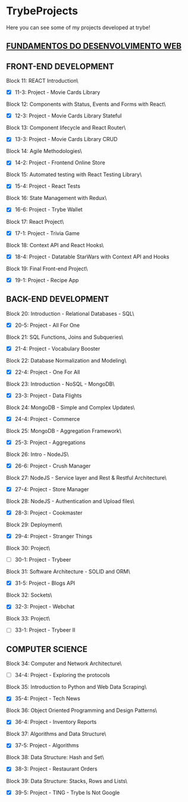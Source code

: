 # TrybeProjects

Here you can see some of my projects developed at trybe!


## [FUNDAMENTOS DO DESENVOLVIMENTO WEB](https://github.com/MariaAliceGuimaraes/TrybeProjects/tree/main/01_FUNDAMENTOS%20DO%20DESENVOLVIMENTO%20WEB)


## FRONT-END DEVELOPMENT

Block 11: REACT Introduction\
- [x] 11-3: Project - Movie Cards Library

Block 12: Components with Status, Events and Forms with React\
- [x] 12-3: Project - Movie Cards Library Stateful

Block 13: Component lifecycle and React Router\
- [x] 13-3: Project - Movie Cards Library CRUD

Block 14: Agile Methodologies\
- [x] 14-2: Project - Frontend Online Store

Block 15: Automated testing with React Testing Library\
- [x] 15-4: Project - React Tests

Block 16: State Management with Redux\
- [x] 16-6: Project - Trybe Wallet

Block 17: React Project\
- [x] 17-1: Project - Trivia Game

Block 18: Context API and React Hooks\
- [x] 18-4: Project - Datatable StarWars with Context API and Hooks

Block 19: Final Front-end Project\
- [x] 19-1: Project - Recipe App

## BACK-END DEVELOPMENT

Block 20: Introduction - Relational Databases - SQL\
- [x] 20-5: Project - All For One

Block 21: SQL Functions, Joins and Subqueries\
- [x] 21-4: Project - Vocabulary Booster

Block 22: Database Normalization and Modeling\
- [x] 22-4: Project - One For All

Block 23: Introduction - NoSQL - MongoDB\
- [x] 23-3: Project - Data Flights

Block 24: MongoDB - Simple and Complex Updates\
- [x] 24-4: Project - Commerce

Block 25: MongoDB - Aggregation Framework\
- [x] 25-3: Project - Aggregations

Block 26: Intro - NodeJS\
- [x] 26-6: Project - Crush Manager

Block 27: NodeJS - Service layer and Rest & Restful Architecture\
- [x] 27-4: Project - Store Manager

Block 28: NodeJS - Authentication and Upload files\
- [x] 28-3: Project - Cookmaster

Block 29: Deployment\
- [x] 29-4: Project - Stranger Things

Block 30: Project\
- [ ] 30-1: Project - Trybeer

Block 31: Software Architecture - SOLID and ORM\
- [x] 31-5: Project - Blogs API

Block 32: Sockets\
- [x] 32-3: Project - Webchat

Block 33: Project\
- [ ] 33-1: Project - Trybeer II

## COMPUTER SCIENCE

Block 34: Computer and Network Architecture\
- [ ] 34-4: Project - Exploring the protocols

Block 35: Introduction to Python and Web Data Scraping\
- [x] 35-4: Project - Tech News

Block 36: Object Oriented Programming and Design Patterns\
- [x] 36-4: Project - Inventory Reports

Block 37: Algorithms and Data Structure\
- [x] 37-5: Project - Algorithms

Block 38: Data Structure: Hash and Set\
- [x] 38-3: Project - Restaurant Orders

Block 39: Data Structure: Stacks, Rows and Lists\
- [x] 39-5: Project - TING - Trybe Is Not Google
